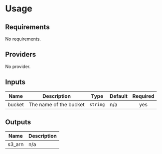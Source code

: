 # Usage
<!--- BEGIN_TF_DOCS --->
## Requirements

No requirements.

## Providers

No provider.

## Inputs

| Name | Description | Type | Default | Required |
|------|-------------|------|---------|:--------:|
| bucket | The name of the bucket | `string` | n/a | yes |

## Outputs

| Name | Description |
|------|-------------|
| s3\_arn | n/a |

<!--- END_TF_DOCS --->

